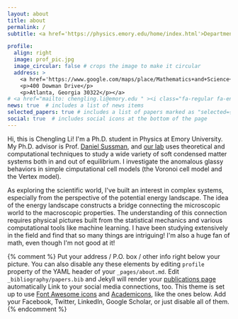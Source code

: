 ```yaml
---
layout: about
title: about
permalink: /
subtitle: <a href='https://physics.emory.edu/home/index.html'>Department of Physics, Emory University</a>.

profile:
  align: right
  image: prof_pic.jpg
  image_circular: false # crops the image to make it circular
  address: >
    <a href='https://www.google.com/maps/place/Mathematics+and+Science+Center/@33.7903852,-84.3264724,15z/data=!4m5!3m4!1s0x0:0xef343a0b329f3dd0!8m2!3d33.7903852!4d-84.3264724?shorturl=1'><p>N229 MSC</p>
    <p>400 Dowman Drive</p>
    <p>Atlanta, Georgia 30322</p></a>
# <a href="mailto: chengling.li@emory.edu " ><i class="fa-regular fa-envelope" title="email"></i></a>
news: true  # includes a list of news items
selected_papers: true # includes a list of papers marked as "selected={true}"
social: true  # includes social icons at the bottom of the page
---
```


Hi, this is Chengling Li! I'm a Ph.D. student in Physics at Emory University. My Ph.D. advisor is Prof. [Daniel Sussman](https://physics.emory.edu/home/people/bios/sussman-daniel.html), and [our lab](https://www.dmsussman.org/) uses theoretical and computational techniques to study a wide variety of soft condensed matter systems both in and out of equilibrium. I investigate the anomalous glassy behaviors in simple cimputational cell models (the Voronoi cell model and the Vertex model).

As exploring the scientific world, I've built an interest in complex systems, especially from the perspective of the potential energy landscape. The idea of the energy landscape constructs a bridge connecting the microscopic world to the macroscopic properties. The understanding of this connection requires physical pictures built from the statistical mechanics and various computational tools like machine learning. I have been studying extensively in the field and find that so many things are intriguing! I'm also a huge fan of math, even though I'm not good at it!


{% comment %} 
  Put your address / P.O. box / other info right below your picture. You can also disable any these elements by editing `profile` property of the YAML header of your `_pages/about.md`. Edit `_bibliography/papers.bib` and Jekyll will render your [publications page](/al-folio/publications/) automatically
  Link to your social media connections, too. This theme is set up to use [Font Awesome icons](http://fortawesome.github.io/Font-Awesome/) and [Academicons](https://jpswalsh.github.io/academicons/), like the ones below. Add your Facebook, Twitter, LinkedIn, Google Scholar, or just disable all of them.
{% endcomment %}